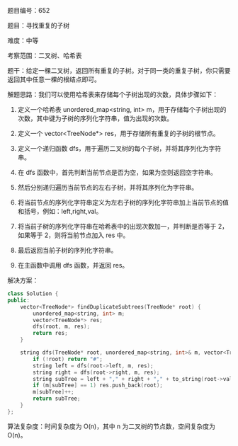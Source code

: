 题目编号：652

题目：寻找重复的子树

难度：中等

考察范围：二叉树、哈希表

题干：给定一棵二叉树，返回所有重复的子树。对于同一类的重复子树，你只需要返回其中任意一棵的根结点即可。

解题思路：我们可以使用哈希表来存储每个子树出现的次数，具体步骤如下：

1. 定义一个哈希表 unordered_map<string, int> m，用于存储每个子树出现的次数，其中键为子树的序列化字符串，值为出现的次数。

2. 定义一个 vector<TreeNode*> res，用于存储所有重复的子树的根节点。

3. 定义一个递归函数 dfs，用于遍历二叉树的每个子树，并将其序列化为字符串。

4. 在 dfs 函数中，首先判断当前节点是否为空，如果为空则返回空字符串。

5. 然后分别递归遍历当前节点的左右子树，并将其序列化为字符串。

6. 将当前节点的序列化字符串定义为左右子树的序列化字符串加上当前节点的值和括号，例如：left,right,val。

7. 将当前子树的序列化字符串在哈希表中的出现次数加一，并判断是否等于 2，如果等于 2，则将当前节点加入 res 中。

8. 最后返回当前子树的序列化字符串。

9. 在主函数中调用 dfs 函数，并返回 res。

解决方案：

```cpp
class Solution {
public:
    vector<TreeNode*> findDuplicateSubtrees(TreeNode* root) {
        unordered_map<string, int> m;
        vector<TreeNode*> res;
        dfs(root, m, res);
        return res;
    }

    string dfs(TreeNode* root, unordered_map<string, int>& m, vector<TreeNode*>& res) {
        if (!root) return "#";
        string left = dfs(root->left, m, res);
        string right = dfs(root->right, m, res);
        string subTree = left + "," + right + "," + to_string(root->val);
        if (m[subTree] == 1) res.push_back(root);
        m[subTree]++;
        return subTree;
    }
};
```

算法复杂度：时间复杂度为 O(n)，其中 n 为二叉树的节点数，空间复杂度为 O(n)。